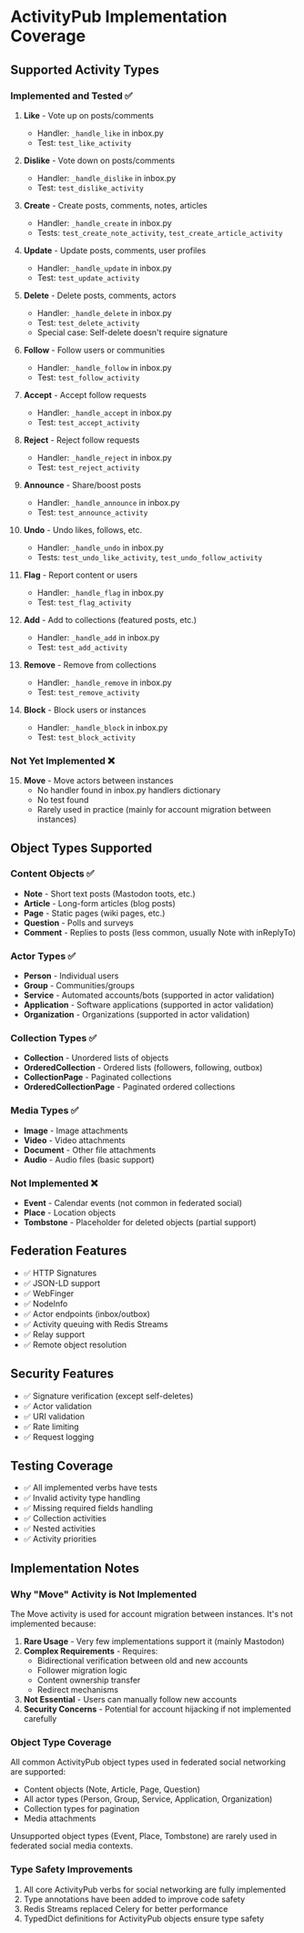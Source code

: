 # ActivityPub Implementation Coverage

## Supported Activity Types

### Implemented and Tested ✅

1. **Like** - Vote up on posts/comments
   - Handler: `_handle_like` in inbox.py
   - Test: `test_like_activity`

2. **Dislike** - Vote down on posts/comments
   - Handler: `_handle_dislike` in inbox.py
   - Test: `test_dislike_activity`

3. **Create** - Create posts, comments, notes, articles
   - Handler: `_handle_create` in inbox.py
   - Tests: `test_create_note_activity`, `test_create_article_activity`

4. **Update** - Update posts, comments, user profiles
   - Handler: `_handle_update` in inbox.py
   - Test: `test_update_activity`

5. **Delete** - Delete posts, comments, actors
   - Handler: `_handle_delete` in inbox.py
   - Test: `test_delete_activity`
   - Special case: Self-delete doesn't require signature

6. **Follow** - Follow users or communities
   - Handler: `_handle_follow` in inbox.py
   - Test: `test_follow_activity`

7. **Accept** - Accept follow requests
   - Handler: `_handle_accept` in inbox.py
   - Test: `test_accept_activity`

8. **Reject** - Reject follow requests
   - Handler: `_handle_reject` in inbox.py
   - Test: `test_reject_activity`

9. **Announce** - Share/boost posts
   - Handler: `_handle_announce` in inbox.py
   - Test: `test_announce_activity`

10. **Undo** - Undo likes, follows, etc.
    - Handler: `_handle_undo` in inbox.py
    - Tests: `test_undo_like_activity`, `test_undo_follow_activity`

11. **Flag** - Report content or users
    - Handler: `_handle_flag` in inbox.py
    - Test: `test_flag_activity`

12. **Add** - Add to collections (featured posts, etc.)
    - Handler: `_handle_add` in inbox.py
    - Test: `test_add_activity`

13. **Remove** - Remove from collections
    - Handler: `_handle_remove` in inbox.py
    - Test: `test_remove_activity`

14. **Block** - Block users or instances
    - Handler: `_handle_block` in inbox.py
    - Test: `test_block_activity`

### Not Yet Implemented ❌

15. **Move** - Move actors between instances
    - No handler found in inbox.py handlers dictionary
    - No test found
    - Rarely used in practice (mainly for account migration between instances)

## Object Types Supported

### Content Objects ✅
- **Note** - Short text posts (Mastodon toots, etc.)
- **Article** - Long-form articles (blog posts)
- **Page** - Static pages (wiki pages, etc.)
- **Question** - Polls and surveys
- **Comment** - Replies to posts (less common, usually Note with inReplyTo)

### Actor Types ✅
- **Person** - Individual users
- **Group** - Communities/groups
- **Service** - Automated accounts/bots (supported in actor validation)
- **Application** - Software applications (supported in actor validation)
- **Organization** - Organizations (supported in actor validation)

### Collection Types ✅
- **Collection** - Unordered lists of objects
- **OrderedCollection** - Ordered lists (followers, following, outbox)
- **CollectionPage** - Paginated collections
- **OrderedCollectionPage** - Paginated ordered collections

### Media Types ✅
- **Image** - Image attachments
- **Video** - Video attachments
- **Document** - Other file attachments
- **Audio** - Audio files (basic support)

### Not Implemented ❌
- **Event** - Calendar events (not common in federated social)
- **Place** - Location objects
- **Tombstone** - Placeholder for deleted objects (partial support)

## Federation Features

- ✅ HTTP Signatures
- ✅ JSON-LD support
- ✅ WebFinger
- ✅ NodeInfo
- ✅ Actor endpoints (inbox/outbox)
- ✅ Activity queuing with Redis Streams
- ✅ Relay support
- ✅ Remote object resolution

## Security Features

- ✅ Signature verification (except self-deletes)
- ✅ Actor validation
- ✅ URI validation
- ✅ Rate limiting
- ✅ Request logging

## Testing Coverage

- ✅ All implemented verbs have tests
- ✅ Invalid activity type handling
- ✅ Missing required fields handling
- ✅ Collection activities
- ✅ Nested activities
- ✅ Activity priorities

## Implementation Notes

### Why "Move" Activity is Not Implemented

The Move activity is used for account migration between instances. It's not implemented because:

1. **Rare Usage** - Very few implementations support it (mainly Mastodon)
2. **Complex Requirements** - Requires:
   - Bidirectional verification between old and new accounts
   - Follower migration logic
   - Content ownership transfer
   - Redirect mechanisms
3. **Not Essential** - Users can manually follow new accounts
4. **Security Concerns** - Potential for account hijacking if not implemented carefully

### Object Type Coverage

All common ActivityPub object types used in federated social networking are supported:
- Content objects (Note, Article, Page, Question)
- All actor types (Person, Group, Service, Application, Organization)
- Collection types for pagination
- Media attachments

Unsupported object types (Event, Place, Tombstone) are rarely used in federated social media contexts.

### Type Safety Improvements

1. All core ActivityPub verbs for social networking are fully implemented
2. Type annotations have been added to improve code safety
3. Redis Streams replaced Celery for better performance
4. TypedDict definitions for ActivityPub objects ensure type safety